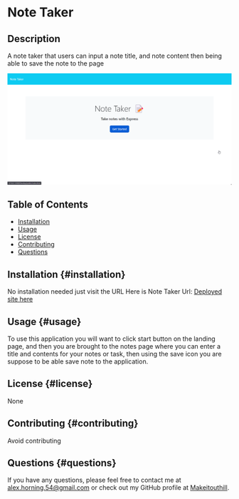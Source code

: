 
# Note Taker

## Description
        
A note taker that users can input a note title, and note content then being able to save the note to the page

![Gif of Functionality](./images/NoteTaker.gif.gif) 

## Table of Contents
- [Installation](#installation-installation)
- [Usage](#usage-usage)
- [License](#license-license)
- [Contributing](#contributing-contributing)
- [Questions](#questions-questions)
        
## Installation {#installation}
        
No installation needed just visit the URL
Here is Note Taker Url: [Deployed site here](https://makeitouthill.github.io/Task-Manager-11/)
## Usage {#usage}
        
To use this application you will want to click start button on the landing page, and then you are brought to the notes page where you can enter a title and contents for your notes or task, then using the save icon you are suppose to be able save note to the application.
        
## License {#license}
        
None
        
## Contributing {#contributing}
        
Avoid contributing
        
## Questions {#questions}
If you have any questions, please feel free to contact me at alex.horning.54@gmail.com 
or check out my GitHub profile at [Makeitouthill](https://github.com/Makeitouthill).